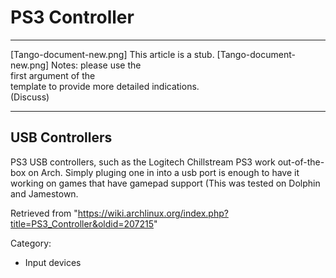 PS3 Controller
==============

  ------------------------ ------------------------ ------------------------
  [Tango-document-new.png] This article is a stub.  [Tango-document-new.png]
                           Notes: please use the    
                           first argument of the    
                           template to provide more 
                           detailed indications.    
                           (Discuss)                
  ------------------------ ------------------------ ------------------------

USB Controllers
---------------

PS3 USB controllers, such as the Logitech Chillstream PS3 work
out-of-the-box on Arch. Simply pluging one in into a usb port is enough
to have it working on games that have gamepad support (This was tested
on Dolphin and Jamestown.

Retrieved from
"https://wiki.archlinux.org/index.php?title=PS3_Controller&oldid=207215"

Category:

-   Input devices
